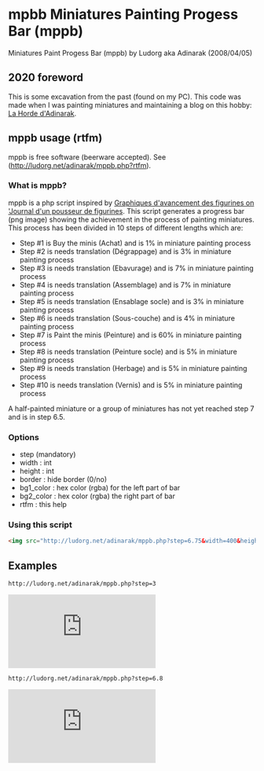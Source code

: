 # mpbb Miniatures Painting Progess Bar (mppb)

Miniatures Paint Progess Bar (mppb) by Ludorg aka Adinarak (2008/04/05)

## 2020 foreword

This is some excavation from the past (found on my PC). This code was made when I was painting miniatures and maintaining a blog on this hobby: [La Horde d'Adinarak](http://war-lords.over-blog.com/).

## mppb usage (rtfm)

mppb is free software (beerware accepted). See (http://ludorg.net/adinarak/mppb.php?rtfm).

### What is mppb?

mppb is a php script inspired by [Graphiques d'avancement des figurines on 'Journal d'un pousseur de figurines](http://poussefigs.canalblog.com/archives/2005/12/10/1093251.html). This script generates a progress bar (png image) showing the achievement in the process of painting miniatures. This process has been divided in 10 steps of different lengths which are: 

- Step #1 is Buy the minis (Achat) and is 1% in miniature painting process
- Step #2 is needs translation (Dégrappage) and is 3% in miniature painting process
- Step #3 is needs translation (Ebavurage) and is 7% in miniature painting process
- Step #4 is needs translation (Assemblage) and is 7% in miniature painting process
- Step #5 is needs translation (Ensablage socle) and is 3% in miniature painting process
- Step #6 is needs translation (Sous-couche) and is 4% in miniature painting process
- Step #7 is Paint the minis (Peinture) and is 60% in miniature painting process
- Step #8 is needs translation (Peinture socle) and is 5% in miniature painting process
- Step #9 is needs translation (Herbage) and is 5% in miniature painting process
- Step #10 is needs translation (Vernis) and is 5% in miniature painting process

A half-painted miniature or a group of miniatures has not yet reached step 7 and is in step 6.5.

### Options

- step (mandatory)
- width : int
- height : int
- border : hide border (0/no)
- bg1_color : hex color (rgba) for the left part of bar
- bg2_color : hex color (rgba) the right part of bar
- rtfm : this help

### Using this script

```html
<img src="http://ludorg.net/adinarak/mppb.php?step=6.75&width=400&height=20">
```

## Examples

```html
http://ludorg.net/adinarak/mppb.php?step=3
```
![](http://ludorg.net/adinarak/mppb.php?step=3)

```html
http://ludorg.net/adinarak/mppb.php?step=6.8
```
![](http://ludorg.net/adinarak/mppb.php?step=6.8)

